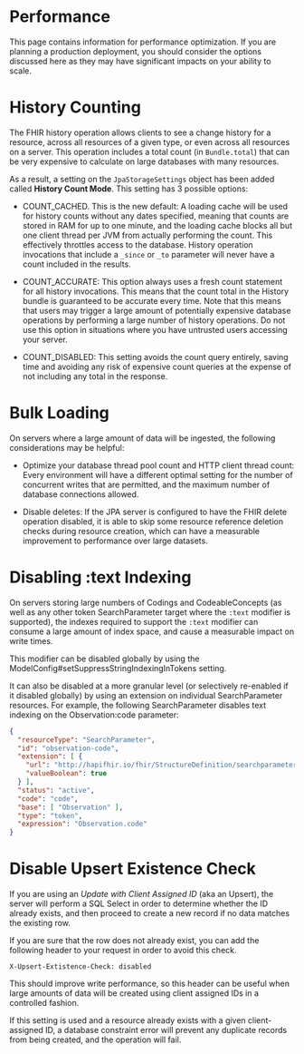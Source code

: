 # Performance

This page contains information for performance optimization. If you are planning a production deployment, you should consider the options discussed here as they may have significant impacts on your ability to scale.

# History Counting

The FHIR history operation allows clients to see a change history for a resource, across all resources of a given type, or even across all resources on a server. This operation includes a total count (in `Bundle.total`) that can be very expensive to calculate on large databases with many resources.

As a result, a setting on the `JpaStorageSettings` object has been added called **History Count Mode**. This setting has 3 possible options:

* COUNT_CACHED. This is the new default: A loading cache will be used for history counts without any dates specified, meaning that counts are stored in RAM for up to one minute, and the loading cache blocks all but one client thread per JVM from actually performing the count. This effectively throttles access to the database. History operation invocations that include a `_since` or `_to` parameter will never have a count included in the results.
  
* COUNT_ACCURATE: This option always uses a fresh count statement for all history invocations. This means that the count total in the History bundle is guaranteed to be accurate every time. Note that this means that users may trigger a large amount of potentially expensive database operations by performing a large number of history operations. Do not use this option in situations where you have untrusted users accessing your server.
  
* COUNT_DISABLED: This setting avoids the count query entirely, saving time and avoiding any risk of expensive count queries at the expense of not including any total in the response.


# Bulk Loading

On servers where a large amount of data will be ingested, the following considerations may be helpful:

* Optimize your database thread pool count and HTTP client thread count: Every environment will have a different optimal setting for the number of concurrent writes that are permitted, and the maximum number of database connections allowed. 

* Disable deletes: If the JPA server is configured to have the FHIR delete operation disabled, it is able to skip some resource reference deletion checks during resource creation, which can have a measurable improvement to performance over large datasets. 

# Disabling :text Indexing

On servers storing large numbers of Codings and CodeableConcepts (as well as any other token SearchParameter target where the `:text` modifier is supported), the indexes required to support the `:text` modifier can consume a large amount of index space, and cause a measurable impact on write times.

This modifier can be disabled globally by using the ModelConfig#setSuppressStringIndexingInTokens setting.

It can also be disabled at a more granular level (or selectively re-enabled if it disabled globally) by using an extension on individual SearchParameter resources. For example, the following SearchParameter disables text indexing on the Observation:code parameter:

```json
{
  "resourceType": "SearchParameter",
  "id": "observation-code",
  "extension": [ {
    "url": "http://hapifhir.io/fhir/StructureDefinition/searchparameter-token-suppress-text-index",
    "valueBoolean": true
  } ],
  "status": "active",
  "code": "code",
  "base": [ "Observation" ],
  "type": "token",
  "expression": "Observation.code"
}
```

# Disable Upsert Existence Check

If you are using an *Update with Client Assigned ID* (aka an Upsert), the server will perform a SQL Select in order to determine whether the ID already exists, and then proceed to create a new record if no data matches the existing row.

If you are sure that the row does not already exist, you can add the following header to your request in order to avoid this check.

```http
X-Upsert-Extistence-Check: disabled
```

This should improve write performance, so this header can be useful when large amounts of data will be created using client assigned IDs in a controlled fashion.

If this setting is used and a resource already exists with a given client-assigned ID, a database constraint error will prevent any duplicate records from being created, and the operation will fail.
